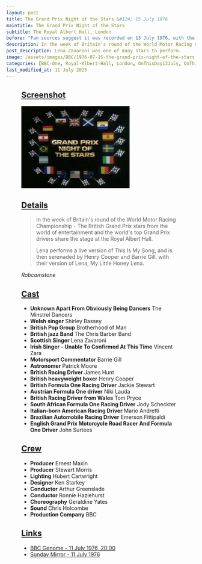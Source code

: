 ```yaml
---
layout: post
title: The Grand Prix Night of the Stars &#124; 15 July 1976
maintitle: The Grand Prix Night of the Stars
subtitle: The Royal Albert Hall, London
before: "Fan sources suggest it was recorded on 13 July 1976, with the programme airing on BBC One on "
description: In the week of Britain's round of the World Motor Racing Championship - The British Grand Prix stars from the world of entertainment and the world's top Grand Prix drivers share the stage at the Royal Albert Hall. Lena performs a live version of This Is My Song, and is then serenaded by Henry Cooper and Barrie Gill, with their version of Lena, My Little Honey Lena.
post_description: Lena Zavaroni was one of many stars to perform.
image: /assets/images/BBC/1976-07-15-the-grand-prix-night-of-the-stars.jpg
categories: [BBC-One, Royal-Albert-Hall, London, OnThisDay13July, OnThisDay15July]
last_modified_at: 11 July 2025
---
```


<figure class="fig3">
<div class="CardLayout">
<div class="CardItem"><h2 id="infobox1" class="infobox"><a href="#infobox1">Screenshot</a></h2>
<div class="CardItem split">
<img src="/assets/images/BBC/1976-07-15-the-grand-prix-night-of-the-stars.jpg" class="full-width" />
</div></div></div>
</figure>

<figure class="fig3">
<div class="CardLayout">
<div class="CardItem"><h2 id="infobox2" class="infobox"><a href="#infobox2">Details</a></h2>
<div class="CardItem split">
<blockquote>
<p>In the week of Britain's round of the World Motor Racing Championship - The British Grand Prix stars from the world of entertainment and the world's top Grand Prix drivers share the stage at the Royal Albert Hall.</p>
<p>Lena performs a live version of This Is My Song, and is then serenaded by Henry Cooper and Barrie Gill, with their version of Lena, My Little Honey Lena.</p>
</blockquote>
<cite>Robcamstone</cite>
</div></div></div>
</figure>

<figure class="fig3">
<div class="CardLayout">
<div class="CardItem"><h2 id="infobox3" class="infobox"><a href="#infobox3">Cast</a></h2>
<div class="CardItem split">
<ul>
<li><strong>Unknown Apart From Obviously Being Dancers</strong> The Minstrel Dancers</li>
<li><strong>Welsh singer</strong> Shirley Bassey</li>
<li><strong>British Pop Group</strong> Brotherhood of Man</li>
<li><strong>British jazz Band</strong> The Chris Barber Band</li>
<li><strong>Scottish Singer</strong> Lena Zavaroni</li>
<li><strong>Irish Singer - Unable To Confirmed At This Time</strong> Vincent Zara</li>
<li><strong>Motorsport Commentator</strong> Barrie Gill</li>
<li><strong>Astronomer</strong> Patrick Moore</li>
<li><strong>British Racing Driver</strong> James Hunt</li>
<li><strong>British heavyweight boxer</strong> Henry Cooper</li>
<li><strong>British Formula One Racing Driver</strong> Jackie Stewart</li>
<li><strong>Austrian Formula One driver</strong> Niki Lauda</li>
<li><strong>British Racing Driver from Wales</strong> Tom Pryce</li>
<li><strong>South African Formula One Racing Driver</strong> Jody Scheckter</li>
<li><strong>Italian-born American Racing Driver</strong> Mario Andretti</li>
<li><strong>Brazilian Automobile Racing Driver</strong> Emerson Fittipaldi</li>
<li><strong>English Grand Prix Motorcycle Road Racer And Formula One Driver</strong> John Surtees</li>
</ul>
</div></div></div>
</figure>

<figure class="fig3">
<div class="CardLayout">
<div class="CardItem"><h2 id="infobox4" class="infobox"><a href="#infobox4">Crew</a></h2>
<div class="CardItem split">
<ul>
<li><strong>Producer</strong> Ernest Maxin</li>
<li><strong>Producer</strong> Stewart Morris</li>
<li><strong>Lighting</strong> Hubert Cartwright</li>
<li><strong>Designer</strong> Ken Starkey</li>
<li><strong>Conductor</strong> Arthur Greenslade</li>
<li><strong>Conductor</strong> Ronnie Hazlehurst</li>
<li><strong>Choreography</strong> Geraldine Yates</li>
<li><strong>Sound</strong> Chris Holcombe</li>
<li><strong>Production Company</strong> BBC</li>
</ul>
</div></div></div>
</figure>

<figure class="fig3">
<div class="CardLayout">
<div class="CardItem"><h2 id="infobox4" class="infobox"><a href="#infobox4">Links</a></h2>
<div class="CardItem split">
<ul>
<li><a class="external-link" href="https://genome.ch.bbc.co.uk/schedules/service_bbc_one_london/1976-07-15#at-20.00">BBC Genome - 11 July 1976, 20:00</a></li>
<li><a href="/1976-07-11-sunday-mirror">Sunday Mirror - 11 July 1976</a></li>
</ul>
</div></div></div>
</figure>
